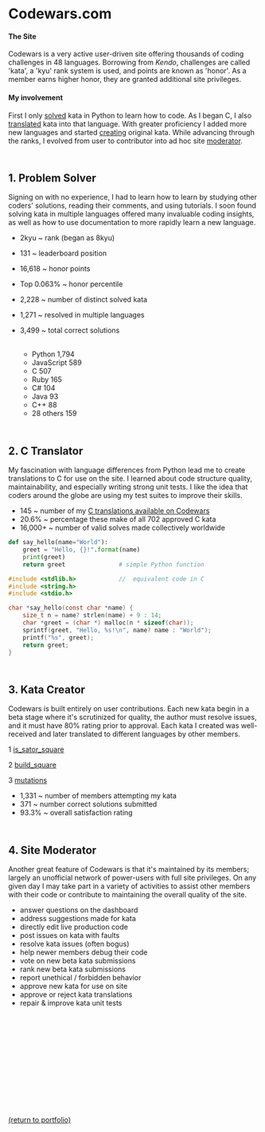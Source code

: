 # Codewars.com

#### The Site

<!-- <a href="https://codewars.com">Codewars</a> -->
Codewars is a very active user-driven site offering thousands of coding challenges in 48 languages. Borrowing from _Kendo_, challenges are called 'kata', a 'kyu' rank system is used, and points are known as 'honor'. As a member earns higher honor, they are granted additional site privileges.

#### My involvement

First I only <a href="https://rowcased.github.io/codewars.html#solver">solved</a> kata in Python to learn how to code. As I began C, I also <a href="https://rowcased.github.io/codewars.html#translator">translated</a> kata into that language. With greater proficiency I added more new languages and started <a href="https://rowcased.github.io/codewars.html#creator">creating</a> original kata. While advancing through the ranks, I evolved from user to contributor into ad hoc site <a href="https://rowcased.github.io/codewars.html#moderator">moderator</a>.

<h2 id="solver"><br>1. Problem Solver</h2>
Signing on with no experience, I had to learn how to learn by studying other coders' solutions, reading their comments, and using tutorials. I soon found solving kata in multiple languages offered many invaluable coding insights, as well as how to use documentation to more rapidly learn a new language.

* 2kyu ~ rank (began as 8kyu)
* 131 ~ leaderboard position 
* 16,618 ~ honor points 
* Top 0.063% ~ honor percentile
* 2,228 ~ number of distinct solved kata
* 1,271 ~ resolved in multiple languages
* 3,499 ~ total correct solutions<br><br>

  * <h style="white-space: pre; font: menlo">Python      1,794</h>
  * <h style="white-space: pre;">JavaScript    589</h>
  * <h style="white-space: pre;">C                   507</h>
  * <h style="white-space: pre;">Ruby             165</h>
  * <h style="white-space: pre;">C#                  104</h>
  * <h style="white-space: pre;">Java                 93</h>
  * <h style="white-space: pre;">C++                  88</h>
  * <h style="white-space: pre;">28 others     159</h>
  
<h2 id="translator"><br>2. C Translator</h2>

My fascination with language differences from Python lead me to create translations to C for use on the site. I learned about code structure quality, maintainability, and especially writing strong unit tests. I like the idea that coders around the globe are using my test suites to improve their skills.

* 145 ~ number of my [C translations available on Codewars](/C_translations)
* 20.6% ~ percentage these make of all 702 approved C kata
* 16,000+ ~ number of valid solves made collectively worldwide

```python
def say_hello(name="World"):
    greet = "Hello, {}!".format(name)
    print(greet)
    return greet               # simple Python function
```
```c
#include <stdlib.h>            //  equivalent code in C
#include <string.h>
#include <stdio.h>

char *say_hello(const char *name) {
    size_t n = name? strlen(name) + 9 : 14;
    char *greet = (char *) malloc(n * sizeof(char));
    sprintf(greet, "Hello, %s!\n", name? name : "World");
    printf("%s", greet);
    return greet;
}
```

<h2 id="creator"><br>3. Kata Creator</h2>

Codewars is built entirely on user contributions. Each new kata begin in a beta stage where it's scrutinized for quality, the author must resolve issues, and it must have 80% rating prior to approval. Each kata I created was well-received and later translated to different languages by other members.

1 [is_sator_square](https://rowcased.github.io/is_sator_square)<br>
<!-- &nbsp;&nbsp;&nbsp;&nbsp;&nbsp;&nbsp;The first kata was based on a stone tablet found at Pompeii, known as a "sator square". It is an form of two dimentional palindrome admitting four symmetries. The coder of this kata must study the pattern of characters on the square and determine whether it conforms to the regulations of a sator square. -->

2 [build_square](https://rowcased.github.io/build_square)<br>
<!-- &nbsp;&nbsp;&nbsp;&nbsp;&nbsp;&nbsp;This one was based on my experience playing with toy blocks with my daughter and as a kid myself. I simply created a challenge for the coder to determine if a square could be built out of the available different-sized blocks. -->

3 [mutations](https://rowcased.github.io/mutations)<br>
<!-- &nbsp;&nbsp;&nbsp;&nbsp;&nbsp;&nbsp;This kata was inspired by playing word games on road trips. This game involves altering a word by changing one letter. The coder is tasked with running a game between two fictional players who are trying to think up new words, such that the program determines the winner of the game. -->

* 1,331 ~ number of members attempting my kata
* 371 ~ number correct solutions submitted
* 93.3% ~ overall satisfaction rating

<h2 id="moderator"><br>4. Site Moderator</h2>

Another great feature of Codewars is that it's maintained by its members; largely an unofficial network of power-users with full site privileges. On any given day I may take part in a variety of activities to assist other members with their code or contribute to maintaining the overall quality of the site.

* answer questions on the dashboard
* address suggestions made for kata
* directly edit live production code
* post issues on kata with faults
* resolve kata issues (often bogus)
* help newer members debug their code
* vote on new beta kata submissions 
* rank new beta kata submissions
* report unethical / forbidden behavior
* approve new kata for use on site
* approve or reject kata translations
* repair & improve kata unit tests
<br><br><br><br><br><br><br><br><br><br><br><br><br>

<a href="https://rowcased.github.io/">(return to portfolio)</a>

<!-- For more details see [GitHub Flavored Markdown](https://guides.github.com/features/mastering-markdown/). -->

